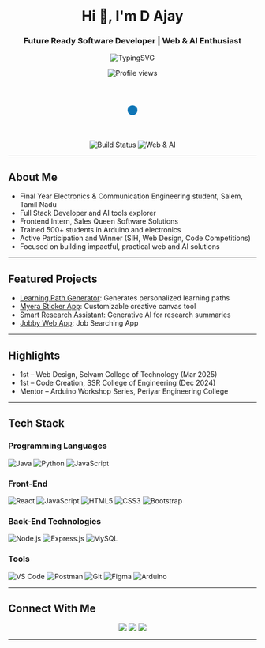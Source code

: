 <h1 align="center">Hi 👋, I'm D Ajay</h1>
<h3 align="center">Future Ready Software Developer | Web & AI Enthusiast</h3>

<p align="center">
  <img src="https://readme-typing-svg.demolab.com?font=Fira+Code&size=22&pause=1000&center=true&vCenter=true&width=435&lines=%7CEngineer+%7C+FullStack+Web+Developer;Python+%7C+React+%7C+AI tools explorer  ;I+design+and+build+scalable+apps" alt="TypingSVG"/>
</p>

<p align="center">
  <img src="https://komarev.com/ghpvc/?username=Ajaydheenadhayalan&label=Profile%20views&color=0e75b6&style=flat" alt="Profile views" />
</p>

<!-- SVG Brand Animation for Subtle Visual Accent -->
<p align="center">
  <svg width="100" height="100" viewBox="0 0 100 100">
    <circle cx="50" cy="50" r="10" fill="#0e75b6">
      <animate attributeName="cy" values="50;80;50" dur="1.5s" repeatCount="indefinite" />
    </circle>
  </svg>
</p>

<!-- Animated Shields Section for Branding/Highlights -->
<p align="center">
  <img src="https://img.shields.io/badge/build-passing-brightgreen?style=for-the-badge&logo=github" alt="Build Status" />
  <img src="https://img.shields.io/badge/-Web%20%26%20AI%20Solutions-blueviolet?style=for-the-badge&logo=apachespark" alt="Web & AI" />
</p>

---

## About Me

- Final Year Electronics & Communication Engineering student, Salem, Tamil Nadu  
- Full Stack Developer and AI tools explorer  
- Frontend Intern, Sales Queen Software Solutions  
- Trained 500+ students in Arduino and electronics  
- Active Participation and Winner (SIH, Web Design, Code Competitions)  
- Focused on building impactful, practical web and AI solutions  

---

## Featured Projects

- [Learning Path Generator](https://github.com/Ajaydheenadhayalan/LearningPathGenerator): Generates personalized learning paths
- [Myera Sticker App](https://github.com/Ajaydheenadhayalan/myera-sticker-app): Customizable creative canvas tool  
- [Smart Research Assistant](https://github.com/Ajaydheenadhayalan/smart-assistant): Generative AI for research summaries  
- [Jobby Web App](https://github.com/Ajaydheenadhayalan/Jobby-App): Job Searching App

---

## Highlights

- 1st – Web Design, Selvam College of Technology (Mar 2025)  
- 1st – Code Creation, SSR College of Engineering (Dec 2024)   
- Mentor – Arduino Workshop Series, Periyar Engineering College

---

## Tech Stack

### Programming Languages
![Java](https://img.shields.io/badge/Java-%23ED8B00.svg?style=flat&logo=java&logoColor=white)
![Python](https://img.shields.io/badge/Python-3776AB?style=flat&logo=python&logoColor=white)
![JavaScript](https://img.shields.io/badge/JavaScript-F7DF1E?style=flat&logo=javascript&logoColor=black)

### Front-End
![React](https://img.shields.io/badge/React-20232A?style=flat&logo=react&logoColor=61DAFB)
![JavaScript](https://img.shields.io/badge/JavaScript-F7DF1E?style=flat&logo=javascript&logoColor=black)
![HTML5](https://img.shields.io/badge/HTML5-E34F26?style=flat&logo=html5&logoColor=white)
![CSS3](https://img.shields.io/badge/CSS3-1572B6?style=flat&logo=css3&logoColor=white)
![Bootstrap](https://img.shields.io/badge/Bootstrap-563D7C?style=flat&logo=bootstrap&logoColor=white)

### Back-End Technologies
![Node.js](https://img.shields.io/badge/-Node.js-339933?style=flat&logo=node.js&logoColor=white)
![Express.js](https://img.shields.io/badge/-Express.js-000000?style=flat&logo=express)
![MySQL](https://img.shields.io/badge/MySQL-4479A1?style=flat&logo=mysql&logoColor=white)

### Tools
![VS Code](https://img.shields.io/badge/VS%20Code-007ACC?style=flat&logo=visual-studio-code&logoColor=white)
![Postman](https://img.shields.io/badge/Postman-FF6C37?style=flat&logo=postman&logoColor=white)
![Git](https://img.shields.io/badge/Git-F05032?style=flat&logo=git&logoColor=white)
![Figma](https://img.shields.io/badge/Figma-F24E1E?style=flat&logo=figma&logoColor=white)
![Arduino](https://img.shields.io/badge/-Arduino-00979D?style=flat&logo=arduino&logoColor=white)


---

## Connect With Me

<p align="center">
  <a href="https://www.linkedin.com/in/ajay-dheenadhayalan" target="_blank"><img src="https://img.shields.io/badge/LinkedIn-%230077B5.svg?style=flat&logo=linkedin&logoColor=white"/></a>
  <a href="mailto:ajaydheenadhayalan123@gmail.com"><img src="https://img.shields.io/badge/Gmail-D14836?style=flat&logo=gmail&logoColor=white"/></a>
  <a href="https://ajaydheendhayalan.tech" target="_blank"><img src="https://img.shields.io/badge/Portfolio-%230A192F.svg?style=flat&logo=vercel&logoColor=white"/></a>
</p>

---
